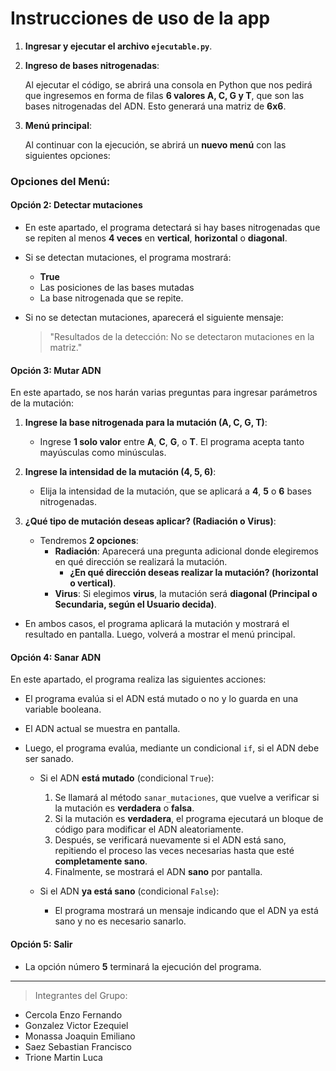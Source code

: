# Instrucciones de uso de la app

1. **Ingresar y ejecutar el archivo `ejecutable.py`**.

2. **Ingreso de bases nitrogenadas**:
   
   Al ejecutar el código, se abrirá una consola en Python que nos pedirá que ingresemos en forma de filas **6 valores A, C, G y T**, que son las bases nitrogenadas del ADN. Esto generará una matriz de **6x6**.

3. **Menú principal**:
   
   Al continuar con la ejecución, se abrirá un **nuevo menú** con las siguientes opciones:

### Opciones del Menú:

#### Opción 2: **Detectar mutaciones**
   
   - En este apartado, el programa detectará si hay bases nitrogenadas que se repiten al menos **4 veces** en **vertical**, **horizontal** o **diagonal**.
   
   - Si se detectan mutaciones, el programa mostrará:
     - **True**
     - Las posiciones de las bases mutadas
     - La base nitrogenada que se repite.
   
   - Si no se detectan mutaciones, aparecerá el siguiente mensaje:
   
     > "Resultados de la detección: No se detectaron mutaciones en la matriz."

#### Opción 3: **Mutar ADN**
   
   En este apartado, se nos harán varias preguntas para ingresar parámetros de la mutación:

   1. **Ingrese la base nitrogenada para la mutación (A, C, G, T)**:
      - Ingrese **1 solo valor** entre **A**, **C**, **G**, o **T**. El programa acepta tanto mayúsculas como minúsculas.
   
   2. **Ingrese la intensidad de la mutación (4, 5, 6)**:
      - Elija la intensidad de la mutación, que se aplicará a **4**, **5** o **6** bases nitrogenadas.
   
   3. **¿Qué tipo de mutación deseas aplicar? (Radiación o Virus)**:
      - Tendremos **2 opciones**:
        - **Radiación**: Aparecerá una pregunta adicional donde elegiremos en qué dirección se realizará la mutación.
          - **¿En qué dirección deseas realizar la mutación? (horizontal o vertical)**.
        - **Virus**: Si elegimos **virus**, la mutación será **diagonal (Principal o Secundaria, según el Usuario decida)**.
   
   - En ambos casos, el programa aplicará la mutación y mostrará el resultado en pantalla. Luego, volverá a mostrar el menú principal.

#### Opción 4: **Sanar ADN**
   
   En este apartado, el programa realiza las siguientes acciones:

   - El programa evalúa si el ADN está mutado o no y lo guarda en una variable booleana.
   - El ADN actual se muestra en pantalla.
   - Luego, el programa evalúa, mediante un condicional `if`, si el ADN debe ser sanado.

     - Si el ADN **está mutado** (condicional `True`):
       1. Se llamará al método `sanar_mutaciones`, que vuelve a verificar si la mutación es **verdadera** o **falsa**.
       2. Si la mutación es **verdadera**, el programa ejecutará un bloque de código para modificar el ADN aleatoriamente.
       3. Después, se verificará nuevamente si el ADN está sano, repitiendo el proceso las veces necesarias hasta que esté **completamente sano**.
       4. Finalmente, se mostrará el ADN **sano** por pantalla.
   
     - Si el ADN **ya está sano** (condicional `False`):
       - El programa mostrará un mensaje indicando que el ADN ya está sano y no es necesario sanarlo.

#### Opción 5: **Salir**
   
   - La opción número **5** terminará la ejecución del programa.

---

> Integrantes del Grupo:

- Cercola Enzo Fernando
- Gonzalez Victor Ezequiel
- Monassa Joaquin Emiliano
- Saez Sebastian Francisco
- Trione Martin Luca
